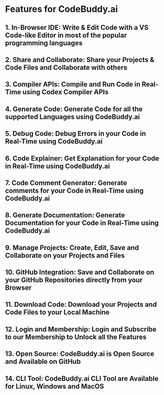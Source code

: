 # Features for CodeBuddy.ai

## **1. In-Browser IDE: Write & Edit Code with a VS Code-like Editor in most of the popular programming languages**

## **2. Share and Collaborate: Share your Projects & Code Files and Collaborate with others**

## **3. Compiler APIs: Compile and Run Code in Real-Time using Codex Compiler APIs**

## **4. Generate Code: Generate Code for all the supported Languages using CodeBuddy.ai**

## **5. Debug Code: Debug Errors in your Code in Real-Time using CodeBuddy.ai**

## **6. Code Explainer: Get Explanation for your Code in Real-Time using CodeBuddy.ai**

## **7. Code Comment Generator: Generate comments for your Code in Real-Time using CodeBuddy.ai**

## **8. Generate Documentation: Generate Documentation for your Code in Real-Time using CodeBuddy.ai**

## **9. Manage Projects: Create, Edit, Save and Collaborate on your Projects and Files**

## **10. GitHub Integration: Save and Collaborate on your GitHub Repositories directly from your Browser**

## **11. Download Code: Download your Projects and Code Files to your Local Machine**

## **12. Login and Membership: Login and Subscribe to our Membership to Unlock all the Features**

## **13. Open Source: CodeBuddy.ai is Open Source and Available on GitHub**

## **14. CLI Tool: CodeBuddy.ai CLI Tool are Available for Linux, Windows and MacOS**
